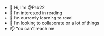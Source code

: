 - 👋 Hi, I’m @Pab22
- 👀 I’m interested in reading 
- 🌱 I’m currently learning to read 
- 💞️ I’m looking to collaborate on a lot of things 
- 📫 You can't reach me

<!---
Pab22/Pab22 is a ✨ special ✨ repository because its `README.md` (this file) appears on your GitHub profile.
You can click the Preview link to take a look at your changes.
--->
